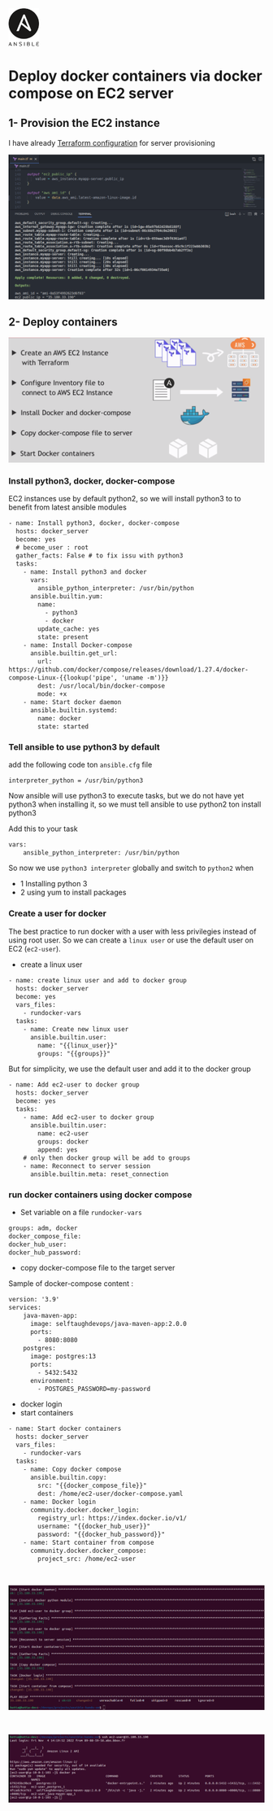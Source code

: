 <img width="60" src="../images/ansible.svg"/>

<br>

# Deploy docker containers via docker compose on EC2 server

## 1- Provision the EC2 instance 

I have already [Terraform configuration](https://github.com/hotiaDiallo/terraform-playground/tree/deploy-to-ec2) for server provisioning

![Image](../images/terraform-ec2.png)

## 2- Deploy containers

![Image](../images/docker-ec2.png)

### Install python3, docker, docker-compose

EC2 instances use by default python2, so we will install python3 to to benefit from latest ansible modules

```
- name: Install python3, docker, docker-compose
  hosts: docker_server
  become: yes
  # become_user : root
  gather_facts: False # to fix issu with python3
  tasks:
    - name: Install python3 and docker
      vars:
        ansible_python_interpreter: /usr/bin/python
      ansible.builtin.yum: 
        name: 
          - python3
          - docker
        update_cache: yes
        state: present
    - name: Install Docker-compose
      ansible.builtin.get_url: 
        url: https://github.com/docker/compose/releases/download/1.27.4/docker-compose-Linux-{{lookup('pipe', 'uname -m')}}
        dest: /usr/local/bin/docker-compose
        mode: +x
    - name: Start docker daemon
      ansible.builtin.systemd:
        name: docker
        state: started
```
### Tell ansible to use python3 by default
add the following code ton `ansible.cfg` file 

```
interpreter_python = /usr/bin/python3
```
Now ansible will use python3 to execute tasks, but we do not have yet python3 when installing it, so we must tell ansible to use python2 ton install python3

Add this to your task

```
vars:
    ansible_python_interpreter: /usr/bin/python
```

So now we use `python3 interpreter` globally and switch to `python2` when 
- 1 Installing python 3
- 2 using yum to install packages 

### Create a user for docker

The best practice to run docker with a user with less privilegies instead of using root user. So we can create a `linux user` or use the default user on EC2 (`ec2-user`). 
- create a linux user

```
- name: create linux user and add to docker group
  hosts: docker_server
  become: yes
  vars_files:
    - rundocker-vars
  tasks: 
    - name: Create new linux user
      ansible.builtin.user:
        name: "{{linux_user}}"
        groups: "{{groups}}"
```

But for simplicity, we use the default user and add it to the docker group

```
- name: Add ec2-user to docker group
  hosts: docker_server
  become: yes
  tasks: 
    - name: Add ec2-user to docker group
      ansible.builtin.user: 
        name: ec2-user
        groups: docker
        append: yes
    # only then docker group will be add to groups
    - name: Reconnect to server session
      ansible.builtin.meta: reset_connection
```
### run docker containers using docker compose

- Set variable on a file `rundocker-vars`

```
groups: adm, docker
docker_compose_file: 
docker_hub_user: 
docker_hub_password:
```
- copy docker-compose file to the target server

Sample of docker-compose content : 

```
version: '3.9'
services:
    java-maven-app:
      image: selftaughdevops/java-maven-app:2.0.0
      ports:
        - 8080:8080
    postgres:
      image: postgres:13
      ports:
        - 5432:5432
      environment:
        - POSTGRES_PASSWORD=my-password
```

- docker login 
- start containers

```
- name: Start docker containers
  hosts: docker_server
  vars_files:
    - rundocker-vars
  tasks:
    - name: Copy docker compose
      ansible.builtin.copy:
        src: "{{docker_compose_file}}"
        dest: /home/ec2-user/docker-compose.yaml
    - name: Docker login
      community.docker.docker_login: 
        registry_url: https://index.docker.io/v1/
        username: "{{docker_hub_user}}"
        password: "{{docker_hub_password}}"
    - name: Start container from compose
      community.docker.docker_compose: 
        project_src: /home/ec2-user 
```

<br>

![Image](../images/docker-ec2-deploy.png)

<br>

![Image](../images/check-docker-ec2.png)
